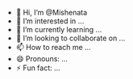 - 👋 Hi, I’m @Mishenata
- 👀 I’m interested in ...
- 🌱 I’m currently learning ...
- 💞️ I’m looking to collaborate on ...
- 📫 How to reach me ...
- 😄 Pronouns: ...
- ⚡ Fun fact: ...

<!---
Mishenata/Mishenata is a ✨ special ✨ repository because its `README.md` (this file) appears on your GitHub profile.
You can click the Preview link to take a look at your changes.
--->
